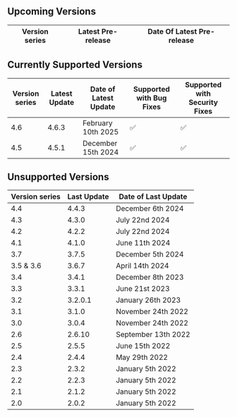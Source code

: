 ## Upcoming Versions

| Version series | Latest Pre-release | Date Of Latest Pre-release |
|-|-|-|

## Currently Supported Versions

| Version series | Latest Update | Date of Latest Update | Supported with Bug Fixes | Supported with Security Fixes |
|-|-|-|-|-|
| 4.6 | 4.6.3 | February 10th 2025 | :white_check_mark: | :white_check_mark: | 
| 4.5 | 4.5.1 | December 15th 2024 | :white_check_mark: | :white_check_mark: | 

## Unsupported Versions

| Version series | Last Update | Date of Last Update |
|-|-|-|
| 4.4 | 4.4.3 | December 6th 2024 |
| 4.3 | 4.3.0 | July 22nd 2024 |
| 4.2 | 4.2.2 | July 22nd 2024 |
| 4.1 | 4.1.0 | June 11th 2024 
 3.7 | 3.7.5 | December 5th 2024 || 
| 3.5 & 3.6 | 3.6.7 | April 14th 2024 |
| 3.4 | 3.4.1 | December 8th 2023 |
| 3.3 | 3.3.1 | June 21st 2023 |
| 3.2 | 3.2.0.1 | January 26th 2023 |
| 3.1 | 3.1.0 | November 24th 2022 |
| 3.0 | 3.0.4 | November 24th 2022 |
| 2.6 | 2.6.10 | September 13th 2022 |
| 2.5 | 2.5.5 | June 15th 2022 |
| 2.4 | 2.4.4 | May 29th 2022 | 
| 2.3 | 2.3.2 | January 5th 2022 |
| 2.2 | 2.2.3 | January 5th 2022 | 
| 2.1 | 2.1.2 | January 5th 2022 |
| 2.0 | 2.0.2 | January 5th 2022 |
